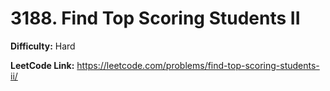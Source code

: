 # 3188. Find Top Scoring Students II

**Difficulty:** Hard

**LeetCode Link:** https://leetcode.com/problems/find-top-scoring-students-ii/

